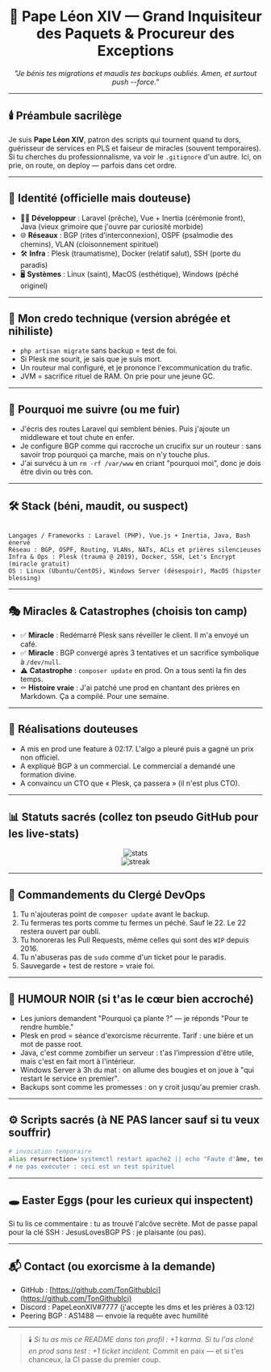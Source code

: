 <h1 align="center">👑 Pape Léon XIV — Grand Inquisiteur des Paquets & Procureur des Exceptions</h1>
<p align="center">
  <i>"Je bénis tes migrations et maudis tes backups oubliés. Amen, et surtout push --force."</i>
</p>

---

## 🕯️ Préambule sacrilège
Je suis **Pape Léon XIV**, patron des scripts qui tournent quand tu dors, guérisseur de services en PLS et faiseur de miracles (souvent temporaires).  
Si tu cherches du professionnalisme, va voir le `.gitignore` d'un autre. Ici, on prie, on route, on deploy — parfois dans cet ordre.

---

## 🧾 Identité (officielle mais douteuse)
- 👨‍💻 **Développeur** : Laravel (prêche), Vue + Inertia (cérémonie front), Java (vieux grimoire que j'ouvre par curiosité morbide)  
- 🌐 **Réseaux** : BGP (rites d'interconnexion), OSPF (psalmodie des chemins), VLAN (cloisonnement spirituel)  
- 🛠️ **Infra** : Plesk (traumatisme), Docker (relatif salut), SSH (porte du paradis)  
- 🖥️ **Systèmes** : Linux (saint), MacOS (esthétique), Windows (péché originel)

---

## 📜 Mon credo technique (version abrégée et nihiliste)
- `php artisan migrate` sans backup = test de foi.  
- Si Plesk me sourit, je sais que je suis mort.  
- Un routeur mal configuré, et je prononce l'excommunication du trafic.  
- JVM = sacrifice rituel de RAM. On prie pour une jeune GC.

---

## 🧨 Pourquoi me suivre (ou me fuir)
- J'écris des routes Laravel qui semblent bénies. Puis j'ajoute un middleware et tout chute en enfer.  
- Je configure BGP comme qui raccroche un crucifix sur un routeur : sans savoir trop pourquoi ça marche, mais on n'y touche plus.  
- J'ai survécu à un `rm -rf /var/www` en criant "pourquoi moi", donc je dois être divin ou très con.

---

## 🛠️ Stack (béni, maudit, ou suspect)
```

Langages / Frameworks : Laravel (PHP), Vue.js + Inertia, Java, Bash énervé
Réseau : BGP, OSPF, Routing, VLANs, NATs, ACLs et prières silencieuses
Infra & Ops : Plesk (trauma @ 2019), Docker, SSH, Let's Encrypt (miracle gratuit)
OS : Linux (Ubuntu/CentOS), Windows Server (désespoir), MacOS (hipster blessing)

````

---

## 🎭 Miracles & Catastrophes (choisis ton camp)
- ✅ **Miracle** : Redémarré Plesk sans réveiller le client. Il m'a envoyé un café.  
- ✅ **Miracle** : BGP convergé après 3 tentatives et un sacrifice symbolique à `/dev/null`.  
- ⚠️ **Catastrophe** : `composer update` en prod. On a tous senti la fin des temps.  
- ⚰️ **Histoire vraie** : J'ai patché une prod en chantant des prières en Markdown. Ça a compilé. Pour une semaine.

---

## 🥇 Réalisations douteuses
- A mis en prod une feature à 02:17. L'algo a pleuré puis a gagné un prix non officiel.  
- A expliqué BGP à un commercial. Le commercial a demandé une formation divine.  
- A convaincu un CTO que « Plesk, ça passera » (il n'est plus CTO).

---

## 📊 Statuts sacrés (collez ton pseudo GitHub pour les live-stats)
<p align="center">
  <img src="https://github-readme-stats.vercel.app/api?username=TonGithubIci&show_icons=true&theme=dark" alt="stats" />
  <br>
  <img src="https://github-readme-streak-stats.herokuapp.com/?user=TonGithubIci&theme=dark" alt="streak" />
</p>

---

## 🧾 Commandements du Clergé DevOps
1. Tu n'ajouteras point de `composer update` avant le backup.  
2. Tu fermeras tes ports comme tu fermes un péché. Sauf le 22. Le 22 restera ouvert par oubli.  
3. Tu honoreras les Pull Requests, même celles qui sont des `WIP` depuis 2016.  
4. Tu n'abuseras pas de `sudo` comme d'un ticket pour le paradis.  
5. Sauvegarde + test de restore = vraie foi.

---

## 🖤 HUMOUR NOIR (si t'as le cœur bien accroché)
- Les juniors demandent "Pourquoi ça plante ?" — je réponds "Pour te rendre humble."  
- Plesk en prod = séance d'exorcisme récurrente. Tarif : une bière et un mot de passe root.  
- Java, c'est comme zombifier un serveur : t'as l'impression d'être utile, mais c'est en fait mort à l'intérieur.  
- Windows Server à 3h du mat : on allume des bougies et on joue à "qui restart le service en premier".  
- Backups sont comme les promesses : on y croit jusqu'au premier crash.

---

## ⚙️ Scripts sacrés (à NE PAS lancer sauf si tu veux souffrir)
```bash
# invocation temporaire
alias resurrection='systemctl restart apache2 || echo "Faute d'âme, tentez un revert."'
# ne pas exécuter : ceci est un test spirituel
````

---

## 🕳️ Easter Eggs (pour les curieux qui inspectent)

Si tu lis ce commentaire : tu as trouvé l'alcôve secrète.
Mot de passe papal pour la clé SSH : JesusLovesBGP
PS : je plaisante (ou pas).

---

## 📬 Contact (ou exorcisme à la demande)

* GitHub : [https://github.com/TonGithubIci](https://github.com/TonGithubIci)
* Discord : PapeLeonXIV#7777 (j'accepte les dms et les prières à 03:12)
* Peering BGP : AS1488 — envoie la requête avec humilité

---

> 🕯️ *Si tu as mis ce README dans ton profil : +1 karma. Si tu l'as cloné en prod sans test : +1 ticket incident.*
> Commit en paix — et si t'es chanceux, la CI passe du premier coup.
